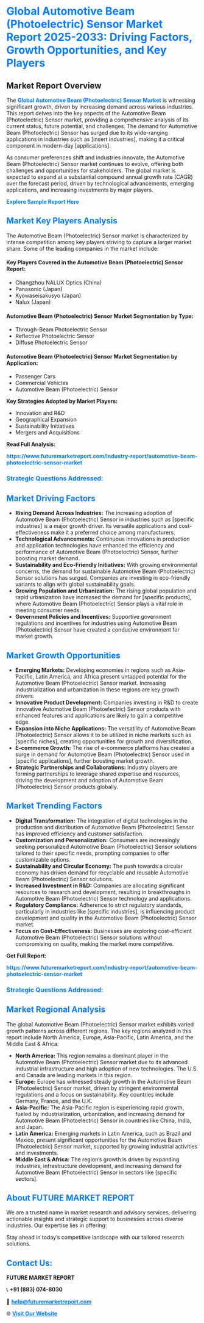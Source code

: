 <h1 style="color: #007BFF;">Global Automotive Beam (Photoelectric) Sensor Market Report 2025-2033: Driving Factors, Growth Opportunities, and Key Players</h1>

<section id="overview">
<h2>Market Report Overview</h2>
<p>The <a href="https://www.futuremarketreport.com/industry-report/automotive-beam-photoelectric-sensor-market" style="color: #007BFF; text-decoration: none;"><strong>Global Automotive Beam (Photoelectric) Sensor Market</strong></a> is witnessing significant growth, driven by increasing demand across various industries. This report delves into the key aspects of the Automotive Beam (Photoelectric) Sensor market, providing a comprehensive analysis of its current status, future potential, and challenges. The demand for Automotive Beam (Photoelectric) Sensor has surged due to its wide-ranging applications in industries such as [insert industries], making it a critical component in modern-day [applications].</p>
<p>As consumer preferences shift and industries innovate, the Automotive Beam (Photoelectric) Sensor market continues to evolve, offering both challenges and opportunities for stakeholders. The global market is expected to expand at a substantial compound annual growth rate (CAGR) over the forecast period, driven by technological advancements, emerging applications, and increasing investments by major players.</p>
</section>

<section id="overview">
<p><a href="https://www.futuremarketreport.com/request-sample/reportId=126780" style="color: #007BFF; text-decoration: none;"><strong>Explore Sample Report Here</strong></a></p>
</section>

<section id="key-players">
<h2 style="color: #007BFF;">Market Key Players Analysis</h2>
<p>The Automotive Beam (Photoelectric) Sensor market is characterized by intense competition among key players striving to capture a larger market share. Some of the leading companies in the market include:</p>
<h4>Key Players Covered in the Automotive Beam (Photoelectric) Sensor Report:</h4>
<ul><li>Changzhou NALUX Optics (China)</li><li>Panasonic (Japan)</li><li>Kyowaseisakusyo (Japan)</li><li>Nalux (Japan)</li></ul>
<h4>Automotive Beam (Photoelectric) Sensor Market Segmentation by Type:</h4>
<ul><li>Through-Beam Photoelectric Sensor</li><li>Reflective Photoelectric Sensor</li><li>Diffuse Photoelectric Sensor</li></ul>

<h4>Automotive Beam (Photoelectric) Sensor Market Segmentation by Application:</h4>
<ul><li>Passenger Cars</li><li>Commercial Vehicles</li><li>Automotive Beam (Photoelectric) Sensor</li></ul>
<p><strong>Key Strategies Adopted by Market Players:</strong></p>
<ul>
<li>Innovation and R&D</li>
<li>Geographical Expansion</li>
<li>Sustainability Initiatives</li>
<li>Mergers and Acquisitions</li>
</ul>
</section>

<section>
<p><strong>Read Full Analysis: </strong></p><a href="https://www.futuremarketreport.com/industry-report/automotive-beam-photoelectric-sensor-market" style="color: #007BFF; text-decoration: none;"><strong>https://www.futuremarketreport.com/industry-report/automotive-beam-photoelectric-sensor-market</strong></a>
<h3 style="color: #007BFF;">Strategic Questions Addressed:</h3>
</section>

<section id="driving-factors">
<h2 style="color: #007BFF;">Market Driving Factors</h2>
<ul>
<li><strong>Rising Demand Across Industries:</strong> The increasing adoption of Automotive Beam (Photoelectric) Sensor in industries such as [specific industries] is a major growth driver. Its versatile applications and cost-effectiveness make it a preferred choice among manufacturers.</li>
<li><strong>Technological Advancements:</strong> Continuous innovations in production and application technologies have enhanced the efficiency and performance of Automotive Beam (Photoelectric) Sensor, further boosting market demand.</li>
<li><strong>Sustainability and Eco-Friendly Initiatives:</strong> With growing environmental concerns, the demand for sustainable Automotive Beam (Photoelectric) Sensor solutions has surged. Companies are investing in eco-friendly variants to align with global sustainability goals.</li>
<li><strong>Growing Population and Urbanization:</strong> The rising global population and rapid urbanization have increased the demand for [specific products], where Automotive Beam (Photoelectric) Sensor plays a vital role in meeting consumer needs.</li>
<li><strong>Government Policies and Incentives:</strong> Supportive government regulations and incentives for industries using Automotive Beam (Photoelectric) Sensor have created a conducive environment for market growth.</li>
</ul>
</section>

<section id="growth-opportunities">
<h2 style="color: #007BFF;">Market Growth Opportunities</h2>
<ul>
<li><strong>Emerging Markets:</strong> Developing economies in regions such as Asia-Pacific, Latin America, and Africa present untapped potential for the Automotive Beam (Photoelectric) Sensor market. Increasing industrialization and urbanization in these regions are key growth drivers.</li>
<li><strong>Innovative Product Development:</strong> Companies investing in R&D to create innovative Automotive Beam (Photoelectric) Sensor products with enhanced features and applications are likely to gain a competitive edge.</li>
<li><strong>Expansion into Niche Applications:</strong> The versatility of Automotive Beam (Photoelectric) Sensor allows it to be utilized in niche markets such as [specific niches], creating opportunities for growth and diversification.</li>
<li><strong>E-commerce Growth:</strong> The rise of e-commerce platforms has created a surge in demand for Automotive Beam (Photoelectric) Sensor used in [specific applications], further boosting market growth.</li>
<li><strong>Strategic Partnerships and Collaborations:</strong> Industry players are forming partnerships to leverage shared expertise and resources, driving the development and adoption of Automotive Beam (Photoelectric) Sensor products globally.</li>
</ul>
</section>

<section id="trending-factors">
<h2 style="color: #007BFF;">Market Trending Factors</h2>
<ul>
<li><strong>Digital Transformation:</strong> The integration of digital technologies in the production and distribution of Automotive Beam (Photoelectric) Sensor has improved efficiency and customer satisfaction.</li>
<li><strong>Customization and Personalization:</strong> Consumers are increasingly seeking personalized Automotive Beam (Photoelectric) Sensor solutions tailored to their specific needs, prompting companies to offer customizable options.</li>
<li><strong>Sustainability and Circular Economy:</strong> The push towards a circular economy has driven demand for recyclable and reusable Automotive Beam (Photoelectric) Sensor solutions.</li>
<li><strong>Increased Investment in R&D:</strong> Companies are allocating significant resources to research and development, resulting in breakthroughs in Automotive Beam (Photoelectric) Sensor technology and applications.</li>
<li><strong>Regulatory Compliance:</strong> Adherence to strict regulatory standards, particularly in industries like [specific industries], is influencing product development and quality in the Automotive Beam (Photoelectric) Sensor market.</li>
<li><strong>Focus on Cost-Effectiveness:</strong> Businesses are exploring cost-efficient Automotive Beam (Photoelectric) Sensor solutions without compromising on quality, making the market more competitive.</li>
</ul>
</section>

<section>
<p><strong>Get Full Report: </strong></p><a href="https://www.futuremarketreport.com/industry-report/automotive-beam-photoelectric-sensor-market" style="color: #007BFF; text-decoration: none;"><strong>https://www.futuremarketreport.com/industry-report/automotive-beam-photoelectric-sensor-market</strong></a>
<h3 style="color: #007BFF;">Strategic Questions Addressed:</h3>
</section>


<section id="regional-analysis">
<h2 style="color: #007BFF;">Market Regional Analysis</h2>
<p>The global Automotive Beam (Photoelectric) Sensor market exhibits varied growth patterns across different regions. The key regions analyzed in this report include North America, Europe, Asia-Pacific, Latin America, and the Middle East & Africa:</p>
<ul>
<li><strong>North America:</strong> This region remains a dominant player in the Automotive Beam (Photoelectric) Sensor market due to its advanced industrial infrastructure and high adoption of new technologies. The U.S. and Canada are leading markets in this region.</li>
<li><strong>Europe:</strong> Europe has witnessed steady growth in the Automotive Beam (Photoelectric) Sensor market, driven by stringent environmental regulations and a focus on sustainability. Key countries include Germany, France, and the U.K.</li>
<li><strong>Asia-Pacific:</strong> The Asia-Pacific region is experiencing rapid growth, fueled by industrialization, urbanization, and increasing demand for Automotive Beam (Photoelectric) Sensor in countries like China, India, and Japan.</li>
<li><strong>Latin America:</strong> Emerging markets in Latin America, such as Brazil and Mexico, present significant opportunities for the Automotive Beam (Photoelectric) Sensor market, supported by growing industrial activities and investments.</li>
<li><strong>Middle East & Africa:</strong> The region’s growth is driven by expanding industries, infrastructure development, and increasing demand for Automotive Beam (Photoelectric) Sensor in sectors like [specific sectors].</li>
</ul>
</section>

<footer>
<h2 style="color: #007BFF;">About FUTURE MARKET REPORT</h2>
<p>We are a trusted name in market research and advisory services, delivering actionable insights and strategic support to businesses across diverse industries. Our expertise lies in offering:</p>

<p>Stay ahead in today’s competitive landscape with our tailored research solutions.</p>

<h2 style="color: #007BFF;">Contact Us:</h2>
<p><strong>FUTURE MARKET REPORT</strong></p>
<p>📞 <strong>+91 (883) 074-8030</strong></p>
<p>📧 <strong><a href="mailto:help@futuremarketreport.com" style="color: #007BFF;">help@futuremarketreport.com</a></strong></p>
<p>🌐 <strong><a href="https://www.futuremarketreport.com/" style="color: #007BFF;">Visit Our Website</a></strong></p>
</footer>